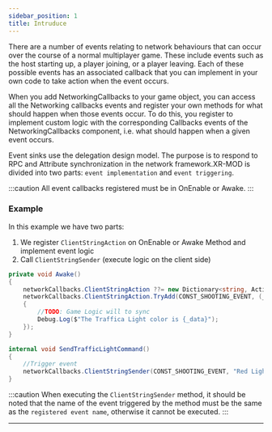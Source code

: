 ```yaml
---
sidebar_position: 1
title: Intruduce
---
```


There are a number of events relating to network behaviours that can occur over the course of a normal multiplayer game. These include events such as the host starting up, a player joining, or a player leaving. Each of these possible events has an associated callback that you can implement in your own code to take action when the event occurs.

When you add NetworkingCallbacks to your game object, you can access all the Networking callbacks events and register your own methods for what should happen when those events occur. To do this, you register to implement custom logic with the corresponding Callbacks events of the NetworkingCallbacks component, i.e. what should happen when a given event occurs.

Event sinks use the delegation design model. The purpose is to respond to RPC and Attribute synchronization in the network framework.XR-MOD is divided into two parts: `event implementation` and `event triggering`.

:::caution
All event callbacks registered must be in OnEnable or Awake.
:::

### Example

In this example we have two parts:

1. We register `ClientStringAction` on OnEnable or Awake Method and implement event logic
2. Call `ClientStringSender` (execute logic on the client side)

```cs title="Register event"
private void Awake()
{
    networkCallbacks.ClientStringAction ??= new Dictionary<string, Action<string, NetworkIdentity>>();
    networkCallbacks.ClientStringAction.TryAdd(CONST_SHOOTING_EVENT, (_data, _sender) =>
    {
        //TODO: Game Logic will to sync
        Debug.Log($"The Traffica Light color is {_data}");
    });
}
```

```cs title="Trigger event"
internal void SendTrafficLightCommand()
{
    //Trigger event
    networkCallbacks.ClientStringSender(CONST_SHOOTING_EVENT, "Red Light", this.NetworkIdentity);
}
```

:::caution
When executing the `ClientStringSender` method, it should be noted that the name of the event triggered by the method must be the same as the `registered event name`, otherwise it cannot be executed.
:::

---
